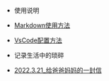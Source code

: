-  使用说明

  - [Markdown使用方法](MarkdownKnowledge.md)
  - [VsCode配置方法](APPsInVScode.md)

- 记录生活中的琐碎
 - [2022.3.21_给爸爸妈妈的一封信](Letter.md)
